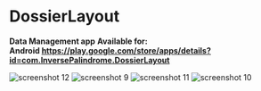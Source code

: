 # DossierLayout
**Data Management app**
**Available for:<br/>**
**Android https://play.google.com/store/apps/details?id=com.InversePalindrome.DossierLayout**

![screenshot 12](https://user-images.githubusercontent.com/26044298/36607217-f8d94c64-1893-11e8-9531-6aa2aaf5ac28.png)
![screenshot 9](https://user-images.githubusercontent.com/26044298/36606581-222270e8-1892-11e8-925a-b038d8043a43.png)
![screenshot 11](https://user-images.githubusercontent.com/26044298/36606274-3a1d2842-1891-11e8-925c-256f0b088b2f.png)
![screenshot 10](https://user-images.githubusercontent.com/26044298/36606591-2be50028-1892-11e8-8982-4456b5c22b5c.png)
